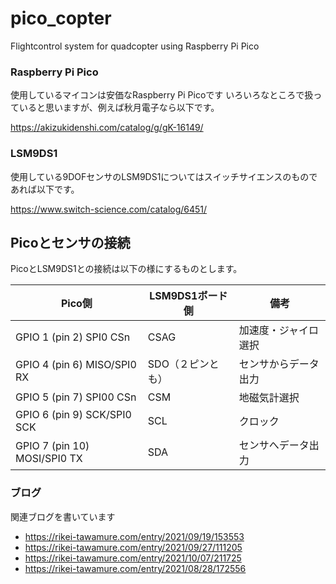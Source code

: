# pico_copter
Flightcontrol system for quadcopter using Raspberry Pi Pico

### Raspberry Pi Pico
使用しているマイコンは安価なRaspberry Pi Picoです
いろいろなところで扱っていると思いますが、例えば秋月電子なら以下です。

https://akizukidenshi.com/catalog/g/gK-16149/

### LSM9DS1
使用している9DOFセンサのLSM9DS1についてはスイッチサイエンスのものであれば以下です。

https://www.switch-science.com/catalog/6451/

## Picoとセンサの接続

PicoとLSM9DS1との接続は以下の様にするものとします。

|Pico側|LSM9DS1ボード側|備考|
|---|---|---|
|GPIO 1 (pin 2) SPI0 CSn|CSAG|加速度・ジャイロ選択|
|GPIO 4 (pin 6) MISO/SPI0 RX|SDO（２ピンとも）|センサからデータ出力|
|GPIO 5 (pin 7) SPI00 CSn|CSM|地磁気計選択|
|GPIO 6 (pin 9) SCK/SPI0 SCK|SCL|クロック|
|GPIO 7 (pin 10) MOSI/SPI0 TX|SDA|センサへデータ出力|

### ブログ 
関連ブログを書いています

- https://rikei-tawamure.com/entry/2021/09/19/153553
- https://rikei-tawamure.com/entry/2021/09/27/111205
- https://rikei-tawamure.com/entry/2021/10/07/211725
- https://rikei-tawamure.com/entry/2021/08/28/172556
